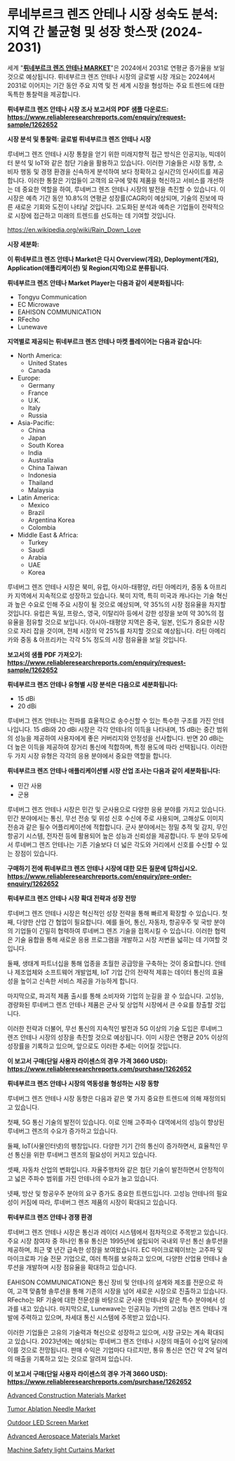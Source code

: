 <p><h1>루네부르크 렌즈 안테나 시장 성숙도 분석: 지역 간 불균형 및 성장 핫스팟 (2024-2031)</h1></p><p>세계 "<strong><a href="https://www.reliableresearchreports.com/global-luneburg-lens-antenna-market-r1262652?utm_campaign=106&utm_medium=8&utm_source=Github&utm_content=ia&utm_term=17102024&utm_id=luneburg-lens-antenna">뤼네부르크 렌즈 안테나 MARKET</a></strong>"은 2024에서 2031로 연평균 증가율을 보일 것으로 예상됩니다. 뤼네부르크 렌즈 안테나 시장의 글로벌 시장 개요는 2024에서 2031로 이어지는 기간 동안 주요 지역 및 전 세계 시장을 형성하는 주요 트렌드에 대한 독특한 통찰력을 제공합니다.</p>
<p><strong>뤼네부르크 렌즈 안테나 시장 조사 보고서의 PDF 샘플 다운로드: <a href="https://www.reliableresearchreports.com/enquiry/request-sample/1262652?utm_campaign=106&utm_medium=8&utm_source=Github&utm_content=ia&utm_term=17102024&utm_id=luneburg-lens-antenna">https://www.reliableresearchreports.com/enquiry/request-sample/1262652</a></strong></p>
<p><strong>시장 분석 및 통찰력: 글로벌 뤼네부르크 렌즈 안테나 시장</strong></p>
<p><p>루네버그 렌즈 안테나 시장 통찰을 얻기 위한 미래지향적 접근 방식은 인공지능, 빅데이터 분석 및 IoT와 같은 첨단 기술을 활용하고 있습니다. 이러한 기술들은 시장 동향, 소비자 행동 및 경쟁 환경을 신속하게 분석하여 보다 정확하고 실시간의 인사이트를 제공합니다. 이러한 통찰은 기업들이 고객의 요구에 맞춰 제품을 혁신하고 서비스를 개선하는 데 중요한 역할을 하여, 루네버그 렌즈 안테나 시장의 발전을 촉진할 수 있습니다. 이 시장은 예측 기간 동안 10.8%의 연평균 성장률(CAGR)이 예상되며, 기술의 진보에 따른 새로운 기회와 도전이 나타날 것입니다. 고도화된 분석과 예측은 기업들이 전략적으로 시장에 접근하고 미래의 트렌드를 선도하는 데 기여할 것입니다.</p></p>
<p><a href="%7CAUTHORITHY_DOMAIN_URL%7C?utm_campaign=106&utm_medium=8&utm_source=Github&utm_content=ia&utm_term=17102024&utm_id=luneburg-lens-antenna">https://en.wikipedia.org/wiki/Rain_Down_Love</a></p>
<p><strong>시장 세분화:</strong></p>
<p><strong>이 뤼네부르크 렌즈 안테나 Market은 다시 Overview(개요), Deployment(개요), Application(애플리케이션) 및 Region(지역)으로 분류됩니다.</strong></p>
<p><strong>뤼네부르크 렌즈 안테나 Market Player는 다음과 같이 세분화됩니다:</strong></p>
<p><ul><li>Tongyu Communication</li><li>EC Microwave</li><li>EAHISON COMMUNICATION</li><li>RFecho</li><li>Lunewave</li></ul></p>
<p><strong>지역별로 제공되는 뤼네부르크 렌즈 안테나 마켓 플레이어는 다음과 같습니다:</strong></p>
<p><ul>
    <li>
        North America:
        <ul>
            <li>United States</li>
            <li>Canada</li>
        </ul>
    </li>
    <li>
        Europe:
        <ul>
            <li>Germany</li>
            <li>France</li>
            <li>U.K.</li>
            <li>Italy</li>
            <li>Russia</li>
        </ul>
    </li>
    <li>
        Asia-Pacific:
        <ul>
            <li>China</li>
            <li>Japan</li>
            <li>South Korea</li>
            <li>India</li>
            <li>Australia</li>
            <li>China Taiwan</li>
            <li>Indonesia</li>
            <li>Thailand</li>
            <li>Malaysia</li>
        </ul>
    </li>
    <li>
        Latin America:
        <ul>
            <li>Mexico</li>
            <li>Brazil</li>
            <li>Argentina Korea</li>
            <li>Colombia</li>
        </ul>
    </li>
    <li>
        Middle East & Africa:
        <ul>
            <li>Turkey</li>
            <li>Saudi</li>
            <li>Arabia</li>
            <li>UAE</li>
            <li>Korea</li>
        </ul>
    </li>
    </ul></p>
<p><p>루네버그 렌즈 안테나 시장은 북미, 유럽, 아시아-태평양, 라틴 아메리카, 중동 & 아프리카 지역에서 지속적으로 성장하고 있습니다. 북미 지역, 특히 미국과 캐나다는 기술 혁신과 높은 수요로 인해 주요 시장이 될 것으로 예상되며, 약 35%의 시장 점유율을 차지할 것입니다. 유럽은 독일, 프랑스, 영국, 이탈리아 등에서 강한 성장을 보여 약 30%의 점유율을 점유할 것으로 보입니다. 아시아-태평양 지역은 중국, 일본, 인도가 중요한 시장으로 자리 잡을 것이며, 전체 시장의 약 25%를 차지할 것으로 예상됩니다. 라틴 아메리카와 중동 & 아프리카는 각각 5% 정도의 시장 점유율을 보일 것입니다.</p></p>
<p><strong>보고서의 샘플 PDF 가져오기: <a href="https://www.reliableresearchreports.com/enquiry/request-sample/1262652?utm_campaign=106&utm_medium=8&utm_source=Github&utm_content=ia&utm_term=17102024&utm_id=luneburg-lens-antenna">https://www.reliableresearchreports.com/enquiry/request-sample/1262652</a></strong></p>
<p><strong>뤼네부르크 렌즈 안테나 유형별 시장 분석은 다음으로 세분화됩니다:</strong></p>
<p><ul><li>15 dBi</li><li>20 dBi</li></ul></p>
<p><p>루네버그 렌즈 안테나는 전파를 효율적으로 송수신할 수 있는 특수한 구조를 가진 안테나입니다. 15 dBi와 20 dBi 시장은 각각 안테나의 이득을 나타내며, 15 dBi는 중간 범위의 성능을 제공하여 사용자에게 좋은 커버리지와 안정성을 선사합니다. 반면 20 dBi는 더 높은 이득을 제공하여 장거리 통신에 적합하며, 특정 용도에 따라 선택됩니다. 이러한 두 가지 시장 유형은 각각의 응용 분야에서 중요한 역할을 합니다.</p></p>
<p><strong>뤼네부르크 렌즈 안테나 애플리케이션별 시장 산업 조사는 다음과 같이 세분화됩니다:</strong></p>
<p><ul><li>민간 사용</li><li>군용</li></ul></p>
<p><p>루네버그 렌즈 안테나 시장은 민간 및 군사용으로 다양한 응용 분야를 가지고 있습니다. 민간 분야에서는 통신, 무선 전송 및 위성 신호 수신에 주로 사용되며, 고해상도 이미지 전송과 같은 필수 어플리케이션에 적합합니다. 군사 분야에서는 정밀 추적 및 감지, 무인 항공기 시스템, 전자전 등에 활용되어 높은 성능과 신뢰성을 제공합니다. 두 분야 모두에서 루네버그 렌즈 안테나는 기존 기술보다 더 넓은 각도와 거리에서 신호를 수신할 수 있는 장점이 있습니다.</p></p>
<p><strong>구매하기 전에 뤼네부르크 렌즈 안테나 시장에 대한 모든 질문에 답하십시오. <a href="https://www.reliableresearchreports.com/enquiry/pre-order-enquiry/1262652?utm_campaign=106&utm_medium=8&utm_source=Github&utm_content=ia&utm_term=17102024&utm_id=luneburg-lens-antenna">https://www.reliableresearchreports.com/enquiry/pre-order-enquiry/1262652</a></strong></p>
<p><strong>뤼네부르크 렌즈 안테나 시장 확대 전략과 성장 전망</strong></p>
<p><p>루네버그 렌즈 안테나 시장은 혁신적인 성장 전략을 통해 빠르게 확장할 수 있습니다. 첫째, 다양한 산업 간 협업이 필요합니다. 예를 들어, 통신, 자동차, 항공우주 및 국방 분야의 기업들이 긴밀히 협력하여 루네버그 렌즈 기술을 접목시킬 수 있습니다. 이러한 협력은 기술 융합을 통해 새로운 응용 프로그램을 개발하고 시장 저변을 넓히는 데 기여할 것입니다.</p><p>둘째, 생태계 파트너십을 통해 업종을 초월한 공급망을 구축하는 것이 중요합니다. 안테나 제조업체와 소프트웨어 개발업체, IoT 기업 간의 전략적 제휴는 데이터 통신의 효율성을 높이고 신속한 서비스 제공을 가능하게 합니다.</p><p>마지막으로, 파괴적 제품 출시를 통해 소비자와 기업의 눈길을 끌 수 있습니다. 고성능, 경량화된 루네버그 렌즈 안테나 제품은 군사 및 상업적 시장에서 큰 수요를 창출할 것입니다.</p><p>이러한 전략과 더불어, 무선 통신의 지속적인 발전과 5G 이상의 기술 도입은 루네버그 렌즈 안테나 시장의 성장을 촉진할 것으로 예상됩니다. 이미 시장은 연평균 20% 이상의 성장률을 기록하고 있으며, 앞으로도 이러한 추세는 이어질 것입니다.</p></p>
<p><strong>이 보고서 구매(단일 사용자 라이센스의 경우 가격 3660 USD): <a href="https://www.reliableresearchreports.com/purchase/1262652?utm_campaign=106&utm_medium=8&utm_source=Github&utm_content=ia&utm_term=17102024&utm_id=luneburg-lens-antenna">https://www.reliableresearchreports.com/purchase/1262652</a></strong></p>
<p><strong>뤼네부르크 렌즈 안테나 시장의 역동성을 형성하는 시장 동향</strong></p>
<p><p>루네버그 렌즈 안테나 시장 동향은 다음과 같은 몇 가지 중요한 트렌드에 의해 재정의되고 있습니다.</p><p>첫째, 5G 통신 기술의 발전이 있습니다. 이로 인해 고주파수 대역에서의 성능이 향상된 루네버그 렌즈의 수요가 증가하고 있습니다.</p><p>둘째, IoT(사물인터넷)의 팽창입니다. 다양한 기기 간의 통신이 증가하면서, 효율적인 무선 통신을 위한 루네버그 렌즈의 필요성이 커지고 있습니다.</p><p>셋째, 자동차 산업의 변화입니다. 자율주행차와 같은 첨단 기술이 발전하면서 안정적이고 넓은 주파수 범위를 가진 안테나의 수요가 늘고 있습니다.</p><p>넷째, 방산 및 항공우주 분야의 요구 증가도 중요한 트렌드입니다. 고성능 안테나의 필요성이 커짐에 따라, 루네버그 렌즈 제품의 시장이 확대되고 있습니다.</p></p>
<p><strong>뤼네부르크 렌즈 안테나 경쟁 환경</strong></p>
<p><p>루네버그 렌즈 안테나 시장은 통신과 레이더 시스템에서 점차적으로 주목받고 있습니다. 주요 시장 참여자 중 하나인 통유 통신은 1995년에 설립되어 국내외 무선 통신 솔루션을 제공하며, 최근 몇 년간 급속한 성장을 보여왔습니다. EC 마이크로웨이브는 고주파 및 마이크로파 기술 전문 기업으로, 여러 특허를 보유하고 있으며, 다양한 산업용 안테나 솔루션을 개발하며 시장 점유율을 확대하고 있습니다.</p><p>EAHISON COMMUNICATION은 통신 장비 및 안테나의 설계와 제조를 전문으로 하여, 고객 맞춤형 솔루션을 통해 기존의 시장을 넘어 새로운 시장으로 진출하고 있습니다. RFecho는 RF 기술에 대한 전문성을 바탕으로 군사용 안테나와 같은 특수 분야에서 성과를 내고 있습니다. 마지막으로, Lunewave는 인공지능 기반의 고성능 렌즈 안테나 개발에 주력하고 있으며, 차세대 통신 시스템에 주목받고 있습니다.</p><p>이러한 기업들은 고유의 기술력과 혁신으로 성장하고 있으며, 시장 규모는 계속 확대되고 있습니다. 2023년에는 예상되는 루네버그 렌즈 안테나 시장의 매출이 수십억 달러에 이를 것으로 전망됩니다. 판매 수익은 기업마다 다르지만, 통유 통신은 연간 약 2억 달러의 매출을 기록하고 있는 것으로 알려져 있습니다.</p></p>
<p><strong>이 보고서 구매(단일 사용자 라이센스의 경우 가격 3660 USD): <a href="https://www.reliableresearchreports.com/purchase/1262652?utm_campaign=106&utm_medium=8&utm_source=Github&utm_content=ia&utm_term=17102024&utm_id=luneburg-lens-antenna">https://www.reliableresearchreports.com/purchase/1262652</a></strong></p>
<p><p><a href="https://www.linkedin.com/pulse/advanced-construction-materials-market-overview-global-trends-gd5re?utm_campaign=106&utm_medium=8&utm_source=Github&utm_content=ia&utm_term=17102024&utm_id=luneburg-lens-antenna">Advanced Construction Materials Market</a></p><p><a href="https://github.com/ParvinKhatun77/Market-Research-Report-List-1/blob/main/tumor-ablation-needle-market.md?utm_campaign=106&utm_medium=8&utm_source=Github&utm_content=ia&utm_term=17102024&utm_id=luneburg-lens-antenna">Tumor Ablation Needle Market</a></p><p><a href="https://issuu.com/reportprime-2/docs/outdoor-led-screen-market-size-2030_a78a0d0f11935e?utm_campaign=106&utm_medium=8&utm_source=Github&utm_content=ia&utm_term=17102024&utm_id=luneburg-lens-antenna">Outdoor LED Screen Market</a></p><p><a href="https://www.linkedin.com/pulse/navigating-advanced-aerospace-materials-market-expert-analysis-hkrte?utm_campaign=106&utm_medium=8&utm_source=Github&utm_content=ia&utm_term=17102024&utm_id=luneburg-lens-antenna">Advanced Aerospace Materials Market</a></p><p><a href="https://issuu.com/reportprime-2/docs/machine-safety-light-curtains-marke_500ee9fdc9099b?utm_campaign=106&utm_medium=8&utm_source=Github&utm_content=ia&utm_term=17102024&utm_id=luneburg-lens-antenna">Machine Safety light Curtains Market</a></p></p>
